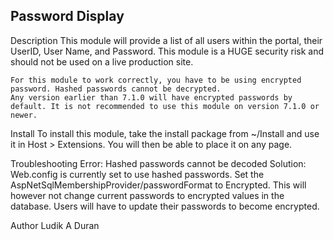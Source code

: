 ﻿Password Display
-----------------------

Description
	This module will provide a list of all users within the portal, their UserID, User Name, and Password. 
	This module is a HUGE security risk and should not be used on a live production site.
	
	For this module to work correctly, you have to be using encrypted password. Hashed passwords cannot be decrypted.
	Any version earlier than 7.1.0 will have encrypted passwords by default. It is not recommended to use this module on version 7.1.0 or newer.
	
Install
	To install this module, take the install package from ~/Install and use it in Host > Extensions. You will then be able to place it on any page.
	
Troubleshooting
	Error: Hashed passwords cannot be decoded
	Solution: Web.config is currently set to use hashed passwords. Set the AspNetSqlMembershipProvider/passwordFormat to Encrypted. This will however not change current passwords to encrypted values in the database. Users will have to update their passwords to become encrypted.
	
Author
	Ludik A Duran